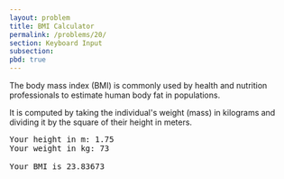 ```yaml
---
layout: problem
title: BMI Calculator
permalink: /problems/20/
section: Keyboard Input
subsection:
pbd: true
---
```

The body mass index (BMI) is commonly used by health and nutrition professionals to estimate human body fat in populations.

It is computed by taking the individual's weight (mass) in kilograms and dividing it by the square of their height in meters.

<pre class="terminal">
Your height in m: <kbd>1.75</kbd>
Your weight in kg: <kbd>73</kbd>

Your BMI is 23.83673
</pre>
